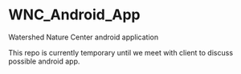 WNC_Android_App
===============

Watershed Nature Center android application

This repo is currently temporary until we meet with client to discuss possible android app.
